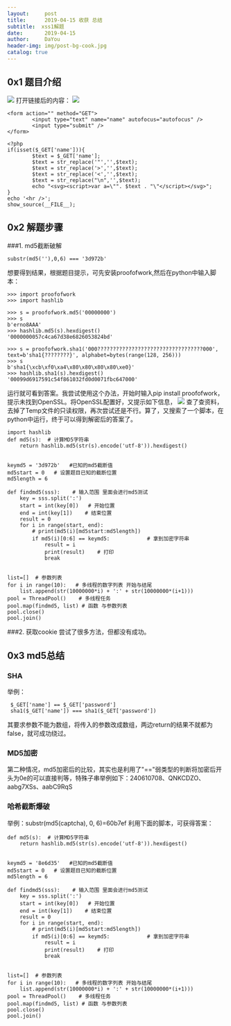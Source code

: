 ```yaml
---
layout:     post
title:      2019-04-15 收获 总结
subtitle:  xss1解题
date:       2019-04-15
author:     DaYou
header-img: img/post-bg-cook.jpg
catalog: true
---
```



## 0x1 题目介绍
![](https://wx1.sinaimg.cn/mw1024/0079f8Holy1g23p16l1zhj30ge0c6jrd.jpg)
打开链接后的内容：
![](https://wx1.sinaimg.cn/mw1024/0079f8Holy1g23p16nzonj30ke0gkaa8.jpg)
```
<form action="" method="GET"> 
        <input type="text" name="name" autofocus="autofocus" /> 
        <input type="submit" /> 
</form> 

<?php 
if(isset($_GET['name'])){ 
        $text = $_GET['name']; 
        $text = str_replace('"','',$text); 
        $text = str_replace('>','',$text); 
        $text = str_replace('<','',$text); 
        $text = str_replace("\n",'',$text); 
        echo "<svg><script>var a=\"". $text . "\"</script></svg>"; 
} 
echo '<hr />'; 
show_source(__FILE__); 
```
## 0x2 解题步骤
###1. md5截断破解
```
substr(md5(''),0,6) === '3d972b'
```
想要得到结果，根据题目提示，可先安装proofofwork,然后在python中输入脚本：
```
>>> import proofofwork
>>> import hashlib

>>> s = proofofwork.md5('00000000')
>>> s
b'erno8AAA'
>>> hashlib.md5(s).hexdigest()
'0000000057c4ca67d38e6826053824bd'

>>> s = proofofwork.sha1('000??????????????????????????????????000', text=b'sha1{????????}', alphabet=bytes(range(128, 256)))
>>> s
b'sha1{\xcb\xf0\xa4\x80\x80\x80\x80\xe0}'
>>> hashlib.sha1(s).hexdigest()
'00099d6917591c54f861032fd0d0071fbc647000'
```
运行就可看到答案。我尝试使用这个办法，开始时输入pip install  proofofwork，提示未找到OpenSSL。将OpenSSL配置好，又提示如下信息，
![](https://wx2.sinaimg.cn/mw1024/0079f8Holy1g23p16k4owj30it0cbmx4.jpg)
查了查资料，去掉了Temp文件的只读权限，再次尝试还是不行。算了，又搜索了一个脚本，在python中运行，终于可以得到解密后的答案了。
```
import hashlib
def md5(s):  # 计算MD5字符串
    return hashlib.md5(str(s).encode('utf-8')).hexdigest()


keymd5 = '3d972b'   #已知的md5截断值
md5start = 0   # 设置题目已知的截断位置
md5length = 6

def findmd5(sss):    # 输入范围 里面会进行md5测试
    key = sss.split(':')
    start = int(key[0])   # 开始位置
    end = int(key[1])    # 结束位置
    result = 0
    for i in range(start, end):
        # print(md5(i)[md5start:md5length])
        if md5(i)[0:6] == keymd5:            # 拿到加密字符串
            result = i
            print(result)    # 打印
            break


list=[]  # 参数列表
for i in range(10):   # 多线程的数字列表 开始与结尾
    list.append(str(10000000*i) + ':' + str(10000000*(i+1)))
pool = ThreadPool()    # 多线程任务
pool.map(findmd5, list) # 函数 与参数列表
pool.close()
pool.join()
```
###2. 获取cookie
尝试了很多方法，但都没有成功。

## 0x3 md5总结
### SHA
举例：
```
 $_GET['name'] == $_GET['password']
 sha1($_GET['name']) === sha1($_GET['password'])

```
其要求参数不能为数组，将传入的参数改成数组，两边return的结果不就都为false，就可成功绕过。
### MD5加密
第二种情况，md5加密后的比较，其实也是利用了"=="弱类型的判断将加密后开头为0e的可以直接判等，特殊子串举例如下：240610708、QNKCDZO、aabg7XSs、aabC9RqS
### 哈希截断爆破
举例：substr(md5(captcha), 0, 6)=60b7ef
利用下面的脚本，可获得答案：
```
def md5(s):  # 计算MD5字符串
    return hashlib.md5(str(s).encode('utf-8')).hexdigest()


keymd5 = '8e6d35'   #已知的md5截断值
md5start = 0   # 设置题目已知的截断位置
md5length = 6

def findmd5(sss):    # 输入范围 里面会进行md5测试
    key = sss.split(':')
    start = int(key[0])   # 开始位置
    end = int(key[1])    # 结束位置
    result = 0
    for i in range(start, end):
        # print(md5(i)[md5start:md5length])
        if md5(i)[0:6] == keymd5:            # 拿到加密字符串
            result = i
            print(result)    # 打印
            break


list=[]  # 参数列表
for i in range(10):   # 多线程的数字列表 开始与结尾
    list.append(str(10000000*i) + ':' + str(10000000*(i+1)))
pool = ThreadPool()    # 多线程任务
pool.map(findmd5, list) # 函数 与参数列表
pool.close()
pool.join()
```